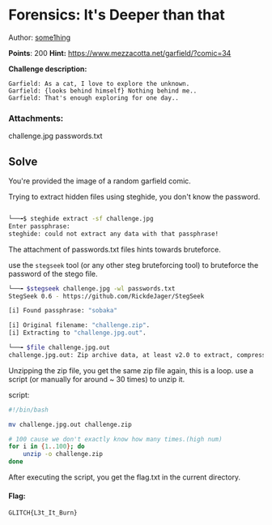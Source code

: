 # Forensics: It's Deeper than that
Author: [some1hing](https://github.com/SOME-1HING)
<br>

**Points**: 200
**Hint:** https://www.mezzacotta.net/garfield/?comic=34


**Challenge description:**
```
Garfield: As a cat, I love to explore the unknown.  
Garfield: {looks behind himself} Nothing behind me..  
Garfield: That's enough exploring for one day..
```

### Attachments: 
challenge.jpg
passwords.txt

## Solve

You're provided the image of a random garfield comic.

Trying to extract hidden files using steghide, you don't know the password.

```bash

└──╼$ steghide extract -sf challenge.jpg
Enter passphrase: 
steghide: could not extract any data with that passphrase!

```

The attachment of passwords.txt files hints towards bruteforce.

use the `stegseek` tool (or any other steg bruteforcing tool) to bruteforce the password of the stego file.
  
  ```bash
└──╼ $stegseek challenge.jpg -wl passwords.txt 
StegSeek 0.6 - https://github.com/RickdeJager/StegSeek

[i] Found passphrase: "sobaka"

[i] Original filename: "challenge.zip".
[i] Extracting to "challenge.jpg.out".

└──╼ $file challenge.jpg.out 
challenge.jpg.out: Zip archive data, at least v2.0 to extract, compression method=deflate

```

Unzipping the zip file, you get the same zip file again, this is a loop. use a script (or manually for around ~ 30 times) to unzip it.

script:
```bash
#!/bin/bash

mv challenge.jpg.out challenge.zip

# 100 cause we don't exactly know how many times.(high num)
for i in {1..100}; do
    unzip -o challenge.zip
done

```

After executing the script, you get the flag.txt in the current directory.

#### Flag:
```plaintext
GLITCH{L3t_It_Burn}
```
